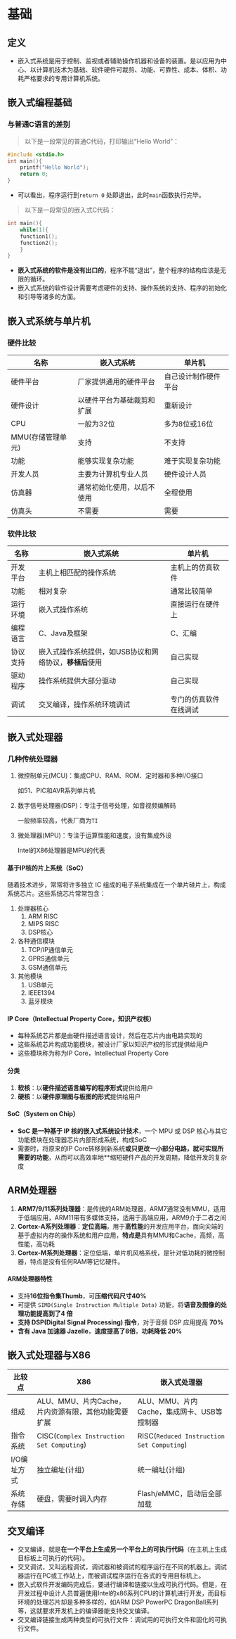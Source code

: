 # 基础

## 定义

- 嵌入式系统是用于控制、监视或者辅助操作机器和设备的装置。是以应用为中心、以计算机技术为基础、软件硬件可裁剪、功能、可靠性、成本、体积、功耗严格要求的专用计算机系统。

## 嵌入式编程基础

### 与普通C语言的差别

> 以下是一段常见的普通C代码，打印输出“Hello World”：

``` C
#include <stdio.h>
int main(){
	printf("Hello World");
	return 0;
}
```

- 可以看出，程序运行到`return 0` 处即退出，此时`main`函数执行完毕。

> 以下是一段常见的嵌入式C代码：

```C
int main(){
	while(1){
	function1();
	function2();
	}
}
```

- **嵌入式系统的软件是没有出口的**，程序不能“退出”，整个程序的结构应该是无限的循环。
- 嵌入式系统的软件设计需要考虑硬件的支持、操作系统的支持、程序的初始化和引导等诸多的方面。

## 嵌入式系统与单片机

### 硬件比较

| 名称          | 嵌入式系统         | 单片机        |
| ----------- | ------------- | ---------- |
| 硬件平台        | 厂家提供通用的硬件平台   | 自己设计制作硬件平台 |
| 硬件设计        | 以硬件平台为基础裁剪和扩展 | 重新设计       |
| CPU         | 一般为32位        | 多为8位或16位   |
| MMU(存储管理单元) | 支持            | 不支持        |
| 功能          | 能够实现复杂功能      | 难于实现复杂功能   |
| 开发人员        | 主要为计算机专业人员    | 硬件设计人员     |
| 仿真器         | 通常初始化使用，以后不使用 | 全程使用       |
| 仿真头         | 不需要           | 需要         |
### 软件比较

| 名称   | 嵌入式系统                           | 单片机         |
| ---- | ------------------------------- | ----------- |
| 开发平台 | 主机上相匹配的操作系统                     | 主机上的仿真软件    |
| 功能   | 相对复杂                            | 通常比较简单      |
| 运行环境 | 嵌入式操作系统                         | 直接运行在硬件上    |
| 编程语言 | C、Java及框架                       | C、汇编        |
| 协议支持 | 嵌入式操作系统提供，如USB协议和网络协议，**移植后**使用 | 自己实现        |
| 驱动程序 | 操作系统提供大部分驱动                     | 自己实现        |
| 调试   | 交叉编译，操作系统环境调试                   | 专门的仿真软件在线调试 |

## 嵌入式处理器

### 几种传统处理器

1. 微控制单元(MCU)：集成CPU、RAM、ROM、定时器和多种I/O接口
    
    如51、PIC和AVR系列单片机
    
2. 数字信号处理器(DSP)：专注于信号处理，如音视频编解码
    
    一般频率较高，代表厂商为`TI`
    
3. 微处理器(MPU)：专注于运算性能和速度，没有集成外设
    
    Intel的X86处理器是MPU的代表

#### 基于IP核的片上系统（SoC）

随着技术进步，常常将许多独立 IC 组成的电子系统集成在一个单片硅片上，构成系统芯片。这些系统芯片常常包含：

1. 处理器核心
    1. ARM RISC
    2. MIPS RISC
    3. DSP核心
2. 各种通信模块
    1. TCP/IP通信单元
    2. GPRS通信单元
    3. GSM通信单元
3. 其他模块
    1. USB单元
    2. IEEE1394
    3. 蓝牙模块

#### IP Core（Intellectual Property Core，知识产权核）

- 每种系统芯片都是由硬件描述语言设计，然后在芯片内由电路实现的
- 这些系统芯片构成功能模块，被设计厂家以知识产权的形式提供给用户
- 这些模块称为称为IP Core，Intellectual Property Core
#### 分类
1. **软核**：以**硬件描述语言编写的程序形式**提供给用户
2. **硬核**：以**硬件原理图与板图的形式**提供给用户

#### SoC（System on Chip）

- **SoC 是一种基于 IP 核的嵌入式系统设计技术**，一个 MPU 或 DSP 核心与其它功能模块在处理器芯片内部形成系统，构成SoC
- 需要时，将原来的IP Core转移到新系统**或只更改一小部分电路，就可实现所需要的功能**，从而可以高效率地**缩短硬件产品的开发周期，降低开发的复杂度


## ARM处理器

1. **ARM7/9/11系列处理器**：是传统的ARM处理器，ARM7通常没有MMU，适用于低端应用，ARM11带有多媒体支持，适用于高端应用，ARM9介于二者之间
2. **Cortex-A系列处理器**：**定位高端**，用于**高性能**的开发应用平台，面向尖端的基于虚拟内存的操作系统和用户应用，**特点是**具有MMU和Cache，高频，高性能，高功耗
3. **Cortex-M系列处理器**：定位低端，单片机风格系统，是针对低功耗的微控制器，特点是没有任何RAM等记忆硬件。
#### ARM处理器特性

- 支持**16位指令集Thumb**，可**压缩代码尺寸40%**
- 可提供 `SIMD(Single Instruction Multiple Data)` 功能，将**语音及图像的处理功能提高到了4 倍**
- **支持 DSP(Digital Signal Processing) 指令**，对于音频 DSP 应用提高 **70%**
- **含有 Java 加速器 Jazelle**，**速度提高了8倍**，**功耗降低 20%**

## 嵌入式处理器与X86

| 比较点     | X86                                       | 嵌入式处理器                                    |
| ------- | ----------------------------------------- | ----------------------------------------- |
| 组成      | ALU、MMU、片内Cache，片内资源有限，其他功能需要扩展           | ALU、MMU、片内Cache，集成网卡、USB等控制器              |
| 指令系统    | CISC(`Complex Instruction Set Computing`) | RISC(`Reduced Instruction Set Computing`) |
| I/O编址方式 | 独立编址(计组)                                  | 统一编址(计组)                                  |
| 系统存储    | 硬盘，需要时调入内存                                | Flash/eMMC，启动后全部加载                        |
## 交叉编译

- 交叉编译，就是**在一个平台上生成另一个平台上的可执行代码**（在主机上生成目标板上可执行的代码）。
- 交叉调试，又叫远程调试，调试器和被调试的程序运行在不同的机器上。调试器运行在PC或工作站上，而被调试程序运行在各式的专用目标机上。
- 嵌入式软件开发编码完成后，要进行编译和链接以生成可执行代码。但是，在开发过程中设计人员普遍使用Intel的x86系列CPU的计算机进行开发，而目标环境的处理芯片却是多种多样的，如ARM DSP PowerPC DragonBall系列等，这就要求开发机上的编译器能支持交叉编译。
- 交叉编译链接生成两种类型的可执行文件：调试用的可执行文件和固化的可执行文件。